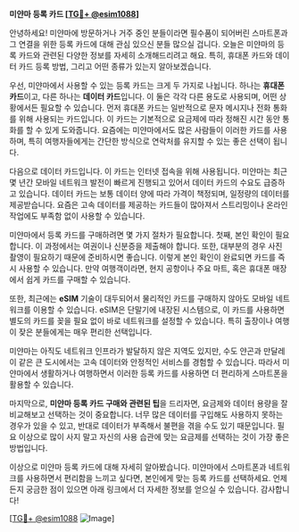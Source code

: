 **미얀마 등록 카드 [[TG💪+ @esim1088](https://t.me/s/esim1088)]**

안녕하세요! 미얀마에 방문하거나 거주 중인 분들이라면 필수품이 되어버린 스마트폰과 그 연결을 위한 등록 카드에 대해 관심 있으신 분들 많으실 겁니다. 오늘은 미얀마의 등록 카드와 관련된 다양한 정보를 자세히 소개해드리려고 해요. 특히, 휴대폰 카드와 데이터 카드 등록 방법, 그리고 어떤 종류가 있는지 알아보겠습니다.

우선, 미얀마에서 사용할 수 있는 등록 카드는 크게 두 가지로 나뉩니다. 하나는 **휴대폰 카드**이고, 다른 하나는 **데이터 카드**입니다. 이 둘은 각각 다른 용도로 사용되며, 어떤 상황에서든 필요할 수 있습니다. 먼저 휴대폰 카드는 일반적으로 문자 메시지나 전화 통화를 위해 사용되는 카드입니다. 이 카드는 기본적으로 요금제에 따라 정해진 시간 동안 통화를 할 수 있게 도와줍니다. 요즘에는 미얀마에서도 많은 사람들이 이러한 카드를 사용하며, 특히 여행자들에게는 간단한 방식으로 연락처를 유지할 수 있는 좋은 선택이 됩니다.

다음으로 데이터 카드입니다. 이 카드는 인터넷 접속을 위해 사용됩니다. 미얀마는 최근 몇 년간 모바일 네트워크 발전이 빠르게 진행되고 있어서 데이터 카드의 수요도 급증하고 있습니다. 데이터 카드는 보통 데이터 양에 따라 가격이 책정되며, 일정량의 데이터를 제공받습니다. 요즘은 고속 데이터를 제공하는 카드들이 많아져서 스트리밍이나 온라인 작업에도 부족함 없이 사용할 수 있습니다.

미얀마에서 등록 카드를 구매하려면 몇 가지 절차가 필요합니다. 첫째, 본인 확인이 필요합니다. 이 과정에서는 여권이나 신분증을 제출해야 합니다. 또한, 대부분의 경우 사진 촬영이 필요하기 때문에 준비하시면 좋습니다. 이렇게 본인 확인이 완료되면 카드를 즉시 사용할 수 있습니다. 만약 여행객이라면, 현지 공항이나 주요 마트, 혹은 휴대폰 매장에서 쉽게 카드를 구매할 수 있습니다.

또한, 최근에는 **eSIM** 기술이 대두되어서 물리적인 카드를 구매하지 않아도 모바일 네트워크를 이용할 수 있습니다. eSIM은 단말기에 내장된 시스템으로, 이 카드를 사용하면 별도의 카드를 꽂을 필요 없이 바로 네트워크를 설정할 수 있습니다. 특히 출장이나 여행이 잦은 분들에게는 매우 편리한 선택입니다.

미얀마는 아직도 네트워크 인프라가 발달하지 않은 지역도 있지만, 수도 얀곤과 만달레이 같은 큰 도시에서는 고속 데이터와 안정적인 서비스를 경험할 수 있습니다. 따라서 미얀마에서 생활하거나 여행하면서 이러한 등록 카드를 사용하면 더 편리하게 스마트폰을 활용할 수 있습니다.

마지막으로, **미얀마 등록 카드 구매와 관련된 팁**을 드리자면, 요금제와 데이터 용량을 잘 비교해보고 선택하는 것이 중요합니다. 너무 많은 데이터를 구입해도 사용하지 못하는 경우가 있을 수 있고, 반대로 데이터가 부족해서 불편을 겪을 수도 있기 때문입니다. 필요 이상으로 많이 사지 말고 자신의 사용 습관에 맞는 요금제를 선택하는 것이 가장 좋은 방법입니다.

이상으로 미얀마 등록 카드에 대해 자세히 알아봤습니다. 미얀마에서 스마트폰과 네트워크를 사용하면서 편리함을 느끼고 싶다면, 본인에게 맞는 등록 카드를 선택하세요. 언제든지 궁금한 점이 있으면 아래 링크에서 더 자세한 정보를 얻으실 수 있습니다. 감사합니다!

[[TG💪+ @esim1088](https://t.me/s/esim1088) ![Image](https://i.postimg.cc/Y0z9fWf4/image.png)]